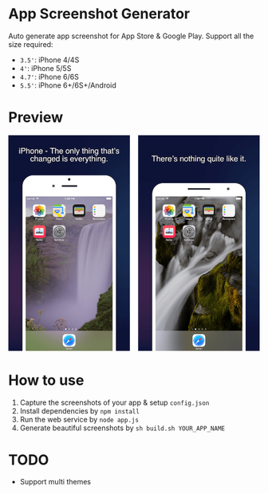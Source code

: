 # App Screenshot Generator

Auto generate app screenshot for App Store & Google Play. Support all the size required:

- `3.5'`: iPhone 4/4S
- `4'`: iPhone 5/5S
- `4.7'`: iPhone 6/6S
- `5.5'`: iPhone 6+/6S+/Android

# Preview

![Sample Preview](assets/sample.png)

# How to use

1. Capture the screenshots of your app & setup `config.json`
2. Install dependencies by `npm install`
3. Run the web service by `node app.js`
4. Generate beautiful screenshots by `sh build.sh YOUR_APP_NAME`

# TODO

- Support multi themes
